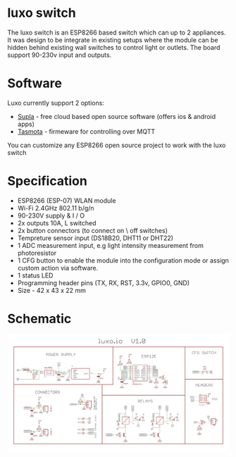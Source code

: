# luxo switch

The luxo switch is an ESP8266 based switch which can up to 2 appliances.
It was design to be integrate in existing setups where the module can be hidden behind existing wall switches to control light or outlets.
The board support 90-230v input and outputs.

# Software

Luxo currently support 2 options:
* [Supla](https://www.supla.org/en/) - free cloud based open source software (offers ios & android apps)
* [Tasmota](https://github.com/arendst/Sonoff-Tasmota) - firmeware for controlling over MQTT

You can customize any ESP8266 open source project to work with the luxo switch

# Specification

* ESP8266 (ESP-07) WLAN module
* Wi-Fi 2.4GHz 802.11 b/g/n
* 90-230V supply & I / O
* 2x outputs 10A, L switched
* 2x button connectors (to connect on \ off switches)
* Tempreture sensor input (DS18B20, DHT11 or DHT22)
* 1 ADC measurement input, e.g light intensity measurement from photoresistor
* 1 CFG button to enable the module into the configuration mode or assign custom action via software.
* 1 status LED
* Programming header pins (TX, RX, RST, 3.3v, GPIO0, GND)
* Size - 42 x 43 x 22 mm

# Schematic

![Luxo schematic](https://raw.githubusercontent.com/mizrachiran/luxo/master/Schematic.png)


